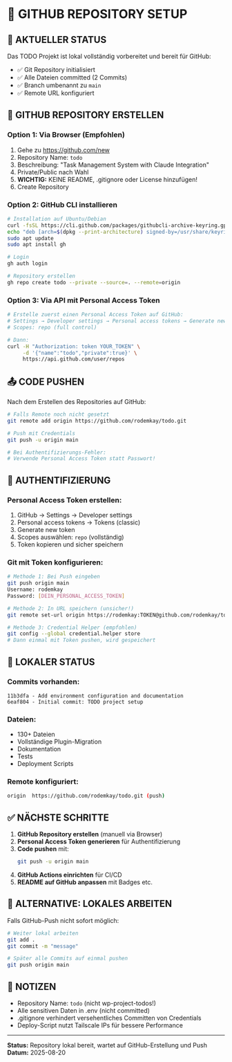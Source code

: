 # 🔗 GITHUB REPOSITORY SETUP

## 📍 AKTUELLER STATUS

Das TODO Projekt ist lokal vollständig vorbereitet und bereit für GitHub:
- ✅ Git Repository initialisiert
- ✅ Alle Dateien committed (2 Commits)
- ✅ Branch umbenannt zu `main`
- ✅ Remote URL konfiguriert

## 🚀 GITHUB REPOSITORY ERSTELLEN

### Option 1: Via Browser (Empfohlen)
1. Gehe zu https://github.com/new
2. Repository Name: `todo`
3. Beschreibung: "Task Management System with Claude Integration"
4. Private/Public nach Wahl
5. **WICHTIG:** KEINE README, .gitignore oder License hinzufügen!
6. Create Repository

### Option 2: GitHub CLI installieren
```bash
# Installation auf Ubuntu/Debian
curl -fsSL https://cli.github.com/packages/githubcli-archive-keyring.gpg | sudo dd of=/usr/share/keyrings/githubcli-archive-keyring.gpg
echo "deb [arch=$(dpkg --print-architecture) signed-by=/usr/share/keyrings/githubcli-archive-keyring.gpg] https://cli.github.com/packages stable main" | sudo tee /etc/apt/sources.list.d/github-cli.list > /dev/null
sudo apt update
sudo apt install gh

# Login
gh auth login

# Repository erstellen
gh repo create todo --private --source=. --remote=origin
```

### Option 3: Via API mit Personal Access Token
```bash
# Erstelle zuerst einen Personal Access Token auf GitHub:
# Settings → Developer settings → Personal access tokens → Generate new token
# Scopes: repo (full control)

# Dann:
curl -H "Authorization: token YOUR_TOKEN" \
     -d '{"name":"todo","private":true}' \
     https://api.github.com/user/repos
```

## 📤 CODE PUSHEN

Nach dem Erstellen des Repositories auf GitHub:

```bash
# Falls Remote noch nicht gesetzt
git remote add origin https://github.com/rodemkay/todo.git

# Push mit Credentials
git push -u origin main

# Bei Authentifizierungs-Fehler:
# Verwende Personal Access Token statt Passwort!
```

## 🔐 AUTHENTIFIZIERUNG

### Personal Access Token erstellen:
1. GitHub → Settings → Developer settings
2. Personal access tokens → Tokens (classic)
3. Generate new token
4. Scopes auswählen: `repo` (vollständig)
5. Token kopieren und sicher speichern

### Git mit Token konfigurieren:
```bash
# Methode 1: Bei Push eingeben
git push origin main
Username: rodemkay
Password: [DEIN_PERSONAL_ACCESS_TOKEN]

# Methode 2: In URL speichern (unsicher!)
git remote set-url origin https://rodemkay:TOKEN@github.com/rodemkay/todo.git

# Methode 3: Credential Helper (empfohlen)
git config --global credential.helper store
# Dann einmal mit Token pushen, wird gespeichert
```

## 📁 LOKALER STATUS

### Commits vorhanden:
```
11b3dfa - Add environment configuration and documentation
6eaf804 - Initial commit: TODO project setup
```

### Dateien:
- 130+ Dateien
- Vollständige Plugin-Migration
- Dokumentation
- Tests
- Deployment Scripts

### Remote konfiguriert:
```bash
origin  https://github.com/rodemkay/todo.git (push)
```

## ✅ NÄCHSTE SCHRITTE

1. **GitHub Repository erstellen** (manuell via Browser)
2. **Personal Access Token generieren** für Authentifizierung
3. **Code pushen** mit:
   ```bash
   git push -u origin main
   ```
4. **GitHub Actions einrichten** für CI/CD
5. **README auf GitHub anpassen** mit Badges etc.

## 🔄 ALTERNATIVE: LOKALES ARBEITEN

Falls GitHub-Push nicht sofort möglich:

```bash
# Weiter lokal arbeiten
git add .
git commit -m "message"

# Später alle Commits auf einmal pushen
git push origin main
```

## 📝 NOTIZEN

- Repository Name: `todo` (nicht wp-project-todos!)
- Alle sensitiven Daten in .env (nicht committed)
- .gitignore verhindert versehentliches Committen von Credentials
- Deploy-Script nutzt Tailscale IPs für bessere Performance

---

**Status:** Repository lokal bereit, wartet auf GitHub-Erstellung und Push  
**Datum:** 2025-08-20